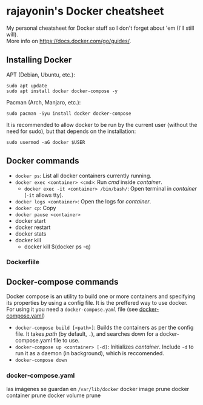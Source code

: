 # rajayonin's Docker cheatsheet
My personal cheatsheet for Docker stuff so I don't forget about 'em (I'll still will).  
More info on https://docs.docker.com/go/guides/.

## Installing Docker
APT (Debian, Ubuntu, etc.):
```
sudo apt update
sudo apt install docker docker-compose -y
```
Pacman (Arch, Manjaro, etc.):
```
sudo pacman -Syu install docker docker-compose
```

It is recommended to allow docker to be run by the current user (without the need for sudo), but that depends on the installation:
```
sudo usermod -aG docker $USER
```

## Docker commands
- `docker ps`: List all docker containers currently running.
- `docker exec <container> <cmd>`: Run _cmd_ inside _container_.
    - `docker exec -it <container> /bin/bash/`: Open terminal in _container_ (`-it` allows tty).
- `docker logs <container>`: Open the logs for _container_.
- `docker cp`: Copy
- `docker pause <container>`
- docker start
- docker restart
- docker stats
- docker kill
    - docker kill $(docker ps -q)

### Dockerfiile
<!-- TODO -->

## Docker-compose commands
Docker compose is an utility to build one or more containers and specifying its properties by using a config file. It is the preffered way to use docker.  
For using it you need a `docker-compose.yaml` file (see [docker-compose.yaml](#docker-compose.yaml))
- `docker-compose build [<path>]`: Builds the containers as per the config file.  It takes _path_ (by default, `.`), and searches down for a docker-compose.yaml file to use.
- `docker-compose up <container> [-d]`: Initializes _container_. Include `-d` to run it as a daemon (in background), which is reccomended.
- `docker-compose down`


### docker-compose.yaml
<!-- TODO -->

las imágenes se guardan en `/var/lib/docker`
docker image prune
docker container prune
docker volume prune